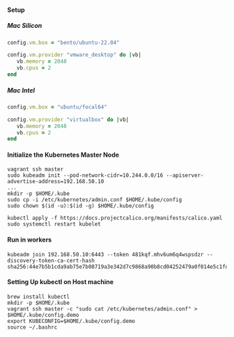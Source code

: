 #### Setup

##### Mac Silicon

```ruby
config.vm.box = "bento/ubuntu-22.04"

config.vm.provider "vmware_desktop" do |vb|
   vb.memory = 2048
   vb.cpus = 2
end
```

##### Mac Intel

```ruby
config.vm.box = "ubuntu/focal64"

config.vm.provider "virtualbox" do |vb|
   vb.memory = 2048
   vb.cpus = 2
end
```

#### Initialize the Kubernetes Master Node

```shell
vagrant ssh master
sudo kubeadm init --pod-network-cidr=10.244.0.0/16 --apiserver-advertise-address=192.168.50.10
...
mkdir -p $HOME/.kube
sudo cp -i /etc/kubernetes/admin.conf $HOME/.kube/config
sudo chown $(id -u):$(id -g) $HOME/.kube/config

kubectl apply -f https://docs.projectcalico.org/manifests/calico.yaml
sudo systemctl restart kubelet
```

#### Run in workers

```shell
kubeadm join 192.168.50.10:6443 --token 481kqf.mhv6um6q4wspsdzr --discovery-token-ca-cert-hash sha256:44e7b5b1cda9ab75e7b08719a3e342d7c9868a90b8cd04252479a0f014e5c1fd
```

#### Setting Up kubectl on Host machine

```shell
brew install kubectl
mkdir -p $HOME/.kube
vagrant ssh master -c "sudo cat /etc/kubernetes/admin.conf" > $HOME/.kube/config.demo
export KUBECONFIG=$HOME/.kube/config.demo
source ~/.bashrc
```
